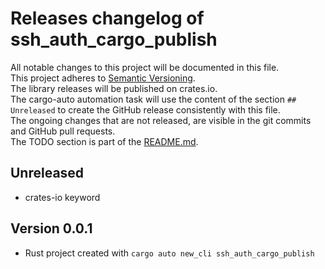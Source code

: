 # Releases changelog of ssh_auth_cargo_publish

All notable changes to this project will be documented in this file.  
This project adheres to [Semantic Versioning](https://semver.org/spec/v2.0.0.html).  
The library releases will be published on crates.io.  
The cargo-auto automation task will use the content of the section `## Unreleased` to create
the GitHub release consistently with this file.  
The ongoing changes that are not released, are visible in the git commits and GitHub pull requests.  
The TODO section is part of the [README.md](https://github.com/CRUSTDE-ContainerizedRustDevEnv/ssh_auth_cargo_publish).  

## Unreleased

- crates-io keyword

## Version 0.0.1

- Rust project created with `cargo auto new_cli ssh_auth_cargo_publish`
